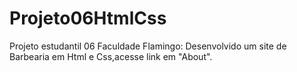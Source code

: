 # Projeto06HtmlCss
Projeto estudantil 06 Faculdade Flamingo:
Desenvolvido um site de Barbearia em Html e Css,acesse link em "About".
